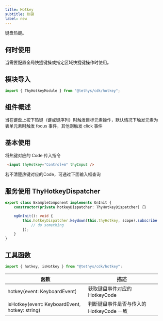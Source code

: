 ```yaml
---
title: Hotkey
subtitle: 热键
label: new
---
```


<alert>键盘热键。</alert>

## 何时使用

当需要配置全局快捷键操或指定区域快捷键操作时使用。

## 模块导入
```ts
import { ThyHotkeyModule } from "@tethys/cdk/hotkey";
```

## 组件概述
当在键盘上按下热键（键或键序列）时触发目标元素操作，默认情况下触发元素为表单元素时触发 focus 事件，其他则触发 click 事件 

## 基本使用
将热键对应的 Code 传入指令
```html
 <input thyHotkey="Control+m" thyInput />
```
<example name="thy-hotkey-basic-example" />

若不清楚热键对应的Code，可通过下面输入框查询
<example name="thy-hotkey-query-example" />

## 服务使用 ThyHotkeyDispatcher

```typescript
export class ExampleComponent implements OnInit {
    constructor(private hotkeyDispatcher: ThyHotkeyDispatcher) {}

    ngOnInit(): void {
        this.hotkeyDispatcher.keydown(this.thyHotkey, scope).subscribe((event: KeyboardEvent) => {
            // do something
        });
    }
}
```

## 工具函数

```ts
import { hotkey, isHotkey } from "@tethys/cdk/hotkey";
```

| 函数 | 描述 |
| ------ | ------ |
| hotkey(event: KeyboardEvent) | 获取键盘事件对应的 HotkeyCode |
| isHotkey(event: KeyboardEvent, hotkey: string) | 判断键盘事件是否与传入的 HotkeyCode 一致 |

